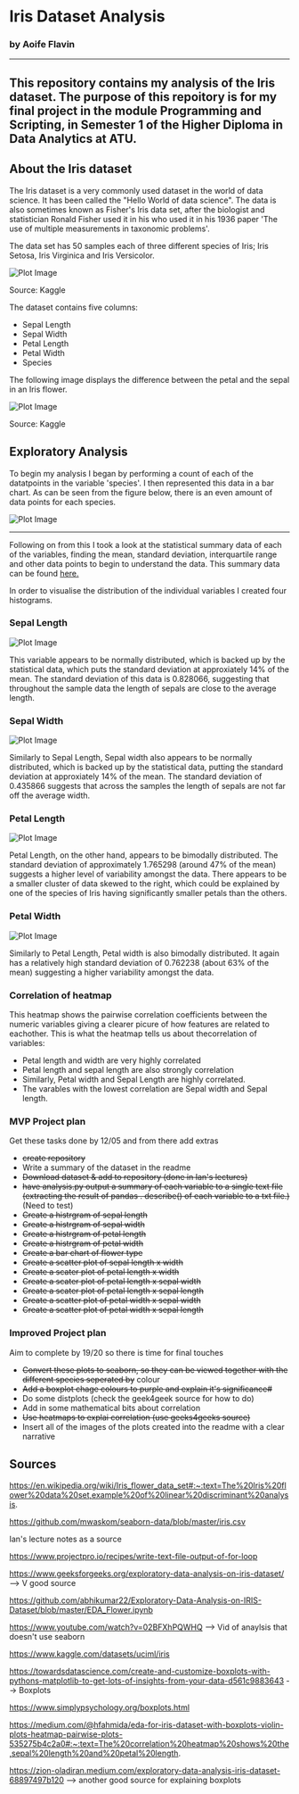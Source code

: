 # Iris Dataset Analysis
### by Aoife Flavin 
---
This repository contains my analysis of the Iris dataset. The purpose of this repoitory is for my final project in the module Programming and Scripting, in Semester 1 of the Higher Diploma in Data Analytics at ATU.
---
## About the Iris dataset
The Iris dataset is a very commonly used dataset in the world of data science. It has been called the "Hello World of data science". The data is also sometimes known as  Fisher's Iris data set, after the biologist and statistician Ronald Fisher used it in his who used it in his 1936 paper 'The use of multiple measurements in taxonomic problems'.

The data set has 50 samples each of three different species of Iris; Iris Setosa, Iris Virginica and Iris Versicolor.

![Plot Image](iris_species.jpeg)

Source: Kaggle


The dataset contains five columns:
* Sepal Length 
* Sepal Width
* Petal Length
* Petal Width
* Species

The following image displays the difference between the petal and the sepal in an Iris flower.

![Plot Image](petal_and_sepal_dimensions.jpeg)

Source: Kaggle

## Exploratory Analysis
To begin my analysis I began by performing a count of each of the datatpoints in the variable 'species'. I then represented this data in a bar chart. As can be seen from the figure below, there is an even amount of data points for each species.

![Plot Image](bar_chart_flowers_spotted.png)


---
Following on from this I took a look at the statistical summary data of each of the variables, finding the mean, standard deviation, interquartile range and other data points to begin to understand the data. This summary data can be found [here.](variable_summary.txt)

In order to visualise the distribution of the individual variables I created four histograms.

### Sepal Length
![Plot Image](hist_slen.png)

This variable appears to be normally distributed, which is backed up by the statistical data, which puts the standard deviation at approxiately 14% of the mean. The standard deviation of this data is 0.828066, suggesting that throughout the sample data the length of sepals are close to the average length.

### Sepal Width
![Plot Image](hist_swidth.png)

Similarly to Sepal Length, Sepal width also appears to be normally distributed, which is backed up by the statistical data, putting the standard deviation at approxiately 14% of the mean. The standard deviation of 0.435866 suggests that across the samples the length of sepals are not far off the average width.

### Petal Length
![Plot Image](hist_plen.png)

Petal Length, on the other hand, appears to be bimodally distributed. The standard deviation of approximately 1.765298 (around 47% of the mean) suggests a higher level of variability amongst the data. There appears to be a smaller cluster of data skewed to the right, which could be explained by one of the species of Iris having significantly smaller petals than the others.

### Petal Width
![Plot Image](hist_pwidth.png)

Similarly to Petal Length, Petal width is also bimodally distributed. It again has a relatively high standard deviation of 0.762238 (about 63% of the mean) suggesting a higher variability amongst the data.




### Correlation of heatmap

This heatmap shows the pairwise correlation coefficients between the numeric variables giving a clearer picure of how features are related to eachother.
This is what the heatmap tells us about thecorrelation of variables:
* Petal length and width are very highly correlated
* Petal length and sepal length are also strongly correlation
* Similarly, Petal width and Sepal Length are highly correlated.
* The varables with the lowest correlation are Sepal width and Sepal length.





### MVP Project plan
Get these tasks done by 12/05 and from there add extras
* ~~create repository~~
* Write a summary of the dataset in the readme
* ~~Download dataset & add to repository (done in Ian's lectures)~~
* ~~have analysis.py output a summary of each variable to a single text file (extracting the result of pandas . describe() of each variable to a txt file.)~~ (Need to test)
* ~~Create a histrgram of sepal length~~
* ~~Create a histrgram of sepal width~~
* ~~Create a histrgram of petal length~~
* ~~Create a histrgram of petal width~~
* ~~Create a bar chart of flower type~~
* ~~Create a scatter plot of sepal length x width~~
* ~~Create a scater plot of petal length x width~~
* ~~Create a scater plot of petal length x sepal width~~
* ~~Create a scater plot of petal length x sepal length~~
* ~~Create a scatter plot of petal width x sepal width~~
* ~~Create a scatter plot of petal width x sepal length~~
### Improved Project plan
Aim to complete by 19/20 so there is time for final touches
* ~~Convert these plots to seaborn, so they can be viewed together with the different species seperated by~~ colour
* ~~Add a boxplot chage colours to purple and explain it's significance#~~
* Do some distplots (check the geek4geek source for how to do)
* Add in some mathematical bits about correlation
* ~~Use heatmaps to explai correlation (use geeks4geeks source)~~
* Insert all of the images of the plots created into the readme with a clear narrative

## Sources
https://en.wikipedia.org/wiki/Iris_flower_data_set#:~:text=The%20Iris%20flower%20data%20set,example%20of%20linear%20discriminant%20analysis.

https://github.com/mwaskom/seaborn-data/blob/master/iris.csv

Ian's lecture notes as a source

https://www.projectpro.io/recipes/write-text-file-output-of-for-loop

https://www.geeksforgeeks.org/exploratory-data-analysis-on-iris-dataset/ --> V good source

https://github.com/abhikumar22/Exploratory-Data-Analysis-on-IRIS-Dataset/blob/master/EDA_Flower.ipynb

https://www.youtube.com/watch?v=02BFXhPQWHQ --> Vid of anaylsis that doesn't use seaborn

https://www.kaggle.com/datasets/uciml/iris

https://towardsdatascience.com/create-and-customize-boxplots-with-pythons-matplotlib-to-get-lots-of-insights-from-your-data-d561c9883643 --> Boxplots

https://www.simplypsychology.org/boxplots.html

https://medium.com/@hfahmida/eda-for-iris-dataset-with-boxplots-violin-plots-heatmap-pairwise-plots-535275b4c2a0#:~:text=The%20correlation%20heatmap%20shows%20the,sepal%20length%20and%20petal%20length.

https://zion-oladiran.medium.com/exploratory-data-analysis-iris-dataset-68897497b120 --> another good source for explaining boxplots